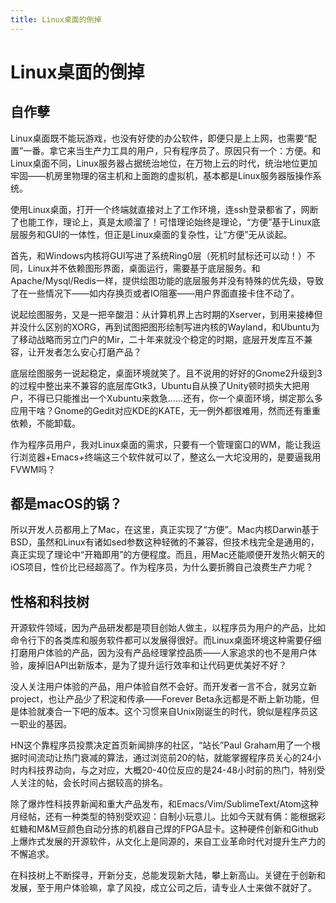 ```yaml
---
title: Linux桌面的倒掉
---
```

# Linux桌面的倒掉

## 自作孽

Linux桌面既不能玩游戏，也没有好使的办公软件，即便只是上上网，也需要“配置”一番。拿它来当生产力工具的用户，只有程序员了。原因只有一个：方便。和Linux桌面不同，Linux服务器占据统治地位，在万物上云的时代，统治地位更加牢固——机房里物理的宿主机和上面跑的虚拟机，基本都是Linux服务器版操作系统。

使用Linux桌面，打开一个终端就直接对上了工作环境，连ssh登录都省了，网断了也能工作，理论上，真是太顺溜了！可惜理论始终是理论，“方便”基于Linux底层服务和GUI的一体性，但正是Linux桌面的复杂性，让“方便”无从谈起。

首先，和Windows内核将GUI写进了系统Ring0层（死机时鼠标还可以动！）不同，Linux并不依赖图形界面，桌面运行，需要基于底层服务。和Apache/Mysql/Redis一样，提供绘图功能的底层服务并没有特殊的优先级，导致了在一些情况下——如内存换页或者IO阻塞——用户界面直接卡住不动了。

说起绘图服务，又是一把辛酸泪：从计算机界上古时期的Xserver，到用来接棒但并没什么区别的XORG，再到试图把图形绘制写进内核的Wayland，和Ubuntu为了移动战略而另立门户的Mir，二十年来就没个稳定的时期，底层开发库互不兼容，让开发者怎么安心打磨产品？

底层绘图服务一说起稳定，桌面环境就笑了。且不说用的好好的Gnome2升级到3的过程中整出来不兼容的底层库Gtk3，Ubuntu自从换了Unity顿时损失大把用户，不得已只能推出一个Xubuntu来救急......还有，你一个桌面环境，绑定那么多应用干啥？Gnome的Gedit对应KDE的KATE，无一例外都很难用，然而还有重重依赖，不能卸载。

作为程序员用户，我对Linux桌面的需求，只要有一个管理窗口的WM，能让我运行浏览器+Emacs+终端这三个软件就可以了，整这么一大坨没用的，是要逼我用FVWM吗？

## 都是macOS的锅？

所以开发人员都用上了Mac，在这里，真正实现了“方便”。Mac内核Darwin基于BSD，虽然和Linux有诸如sed参数这种轻微的不兼容，但技术栈完全是通用的，真正实现了理论中“开箱即用”的方便程度。而且，用Mac还能顺便开发热火朝天的iOS项目，性价比已经超高了。作为程序员，为什么要折腾自己浪费生产力呢？

## 性格和科技树

开源软件领域，因为产品研发都是项目创始人做主，以程序员为用户的产品，比如命令行下的各类库和服务软件都可以发展得很好。而Linux桌面环境这种需要仔细打磨用户体验的产品，因为没有产品经理掌控品质——人家追求的也不是用户体验，废掉旧API出新版本，是为了提升运行效率和让代码更优美好不好？

没人关注用户体验的产品，用户体验自然不会好。而开发者一言不合，就另立新project，也让产品少了积淀和传承——Forever Beta永远都是不断上新功能，但是体验就凑合一下吧的版本。这个习惯来自Unix刚诞生的时代，貌似是程序员这一职业的基因。

HN这个靠程序员投票决定首页新闻排序的社区，“站长”Paul Graham用了一个根据时间流动让热门衰减的算法，通过浏览前20的帖，就能掌握程序员关心的24小时内科技界动向，与之对应，大概20-40位反应的是24-48小时前的热门，特别受人关注的帖，会长时间占据较高的排名。

除了爆炸性科技界新闻和重大产品发布，和Emacs/Vim/SublimeText/Atom这种月经帖，还有一种类型的特别受欢迎：自制小玩意儿。比如今天就有俩：能根据彩虹糖和M&M豆颜色自动分拣的机器自己焊的FPGA显卡。这种硬件创新和Github上爆炸式发展的开源软件，从文化上是同源的，来自工业革命时代对提升生产力的不懈追求。

在科技树上不断探寻，开新分支，总能发现新大陆，攀上新高山。关键在于创新和发展，至于用户体验嘛，拿了风投，成立公司之后，请专业人士来做不就好了。
